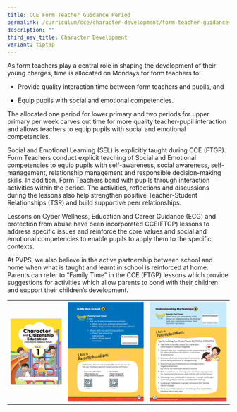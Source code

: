 ```yaml
---
title: CCE Form Teacher Guidance Period
permalink: /curriculum/cce/character-development/form-teacher-guidance-period-cce-ftgp/
description: ""
third_nav_title: Character Development
variant: tiptap
---
```

<p>As form teachers play a central role in shaping the development of their young charges, time is allocated on Mondays for form teachers to:</p><ul data-tight="true" class="tight"><li><p>Provide quality interaction time between form teachers and pupils, and</p></li><li><p>Equip pupils with social and emotional competencies.</p></li></ul><p>The allocated one period for lower primary and two periods for upper primary per week carves out time for more quality teacher-pupil interaction and allows teachers to equip pupils with social and emotional competencies.</p><p>Social and Emotional Learning (SEL) is explicitly taught during CCE (FTGP). Form Teachers conduct explicit teaching of Social and Emotional competencies to equip pupils with self-awareness, social awareness, self-management, relationship management and responsible decision-making skills. In addition, Form Teachers bond with pupils through interaction activities within the period. The activities, reflections and discussions during the lessons also help strengthen positive Teacher-Student Relationships (TSR) and build supportive peer relationships.</p><p>Lessons on Cyber Wellness, Education and Career Guidance (ECG) and protection from abuse have been incorporated CCE(FTGP) lessons to address specific issues and reinforce the core values and social and emotional competencies to enable pupils to apply them to the specific contexts.</p><p>At PVPS, we also believe in the active partnership between school and home when what is taught and learnt in school is reinforced at home. Parents can refer to “Family Time” in the CCE (FTGP) lessons which provide suggestions for activities which allow parents to bond with their children and support their children’s development.&nbsp;</p><table><tbody><tr><th rowspan="1" colspan="1"><div class="isomer-image-wrapper"><img style="width: 100%;" height="auto" width="100%" alt="" src="/images/Curriculum/CCE FTGP/Picture1.png"></div></th><th rowspan="1" colspan="1"><div class="isomer-image-wrapper"><img style="width: 100%;" height="auto" width="100%" alt="" src="/images/Curriculum/CCE FTGP/Picture2.png"></div></th><th rowspan="1" colspan="1"><div class="isomer-image-wrapper"><img style="width: 100%" height="auto" width="100%" alt="" src="/images/Curriculum/CCE FTGP/Picture3.png"></div></th></tr></tbody></table><p></p>